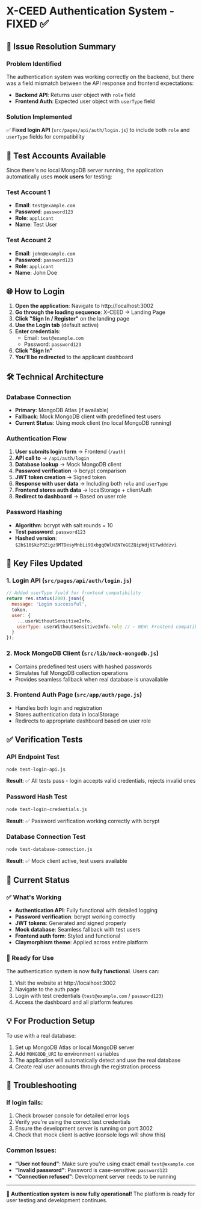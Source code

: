 # X-CEED Authentication System - FIXED ✅

## 🎯 Issue Resolution Summary

### Problem Identified
The authentication system was working correctly on the backend, but there was a field mismatch between the API response and frontend expectations:
- **Backend API**: Returns user object with `role` field
- **Frontend Auth**: Expected user object with `userType` field

### Solution Implemented
✅ **Fixed login API** (`src/pages/api/auth/login.js`) to include both `role` and `userType` fields for compatibility

## 🔐 Test Accounts Available

Since there's no local MongoDB server running, the application automatically uses **mock users** for testing:

### Test Account 1
- **Email**: `test@example.com`
- **Password**: `password123`
- **Role**: `applicant`
- **Name**: Test User

### Test Account 2
- **Email**: `john@example.com`
- **Password**: `password123`
- **Role**: `applicant`
- **Name**: John Doe

## 🌐 How to Login

1. **Open the application**: Navigate to http://localhost:3002
2. **Go through the loading sequence**: X-CEED → Landing Page
3. **Click "Sign In / Register"** on the landing page
4. **Use the Login tab** (default active)
5. **Enter credentials**:
   - Email: `test@example.com`
   - Password: `password123`
6. **Click "Sign In"**
7. **You'll be redirected** to the applicant dashboard

## 🛠️ Technical Architecture

### Database Connection
- **Primary**: MongoDB Atlas (if available)
- **Fallback**: Mock MongoDB client with predefined test users
- **Current Status**: Using mock client (no local MongoDB running)

### Authentication Flow
1. **User submits login form** → Frontend (`/auth`)
2. **API call to** → `/api/auth/login`
3. **Database lookup** → Mock MongoDB client
4. **Password verification** → bcrypt comparison
5. **JWT token creation** → Signed token
6. **Response with user data** → Including both `role` and `userType`
7. **Frontend stores auth data** → localStorage + clientAuth
8. **Redirect to dashboard** → Based on user role

### Password Hashing
- **Algorithm**: bcrypt with salt rounds = 10
- **Test password**: `password123`
- **Hashed version**: `$2b$10$kzP9Zigz9MTDesyMnbLi9Oxbgq0WlHZN7oGEZQipWdjVE7wdddzvi`

## 📁 Key Files Updated

### 1. Login API (`src/pages/api/auth/login.js`)
```javascript
// Added userType field for frontend compatibility
return res.status(200).json({
  message: 'Login successful',
  token,
  user: {
    ...userWithoutSensitiveInfo,
    userType: userWithoutSensitiveInfo.role // ← NEW: Frontend compatibility
  }
});
```

### 2. Mock MongoDB Client (`src/lib/mock-mongodb.js`)
- Contains predefined test users with hashed passwords
- Simulates full MongoDB collection operations
- Provides seamless fallback when real database is unavailable

### 3. Frontend Auth Page (`src/app/auth/page.js`)
- Handles both login and registration
- Stores authentication data in localStorage
- Redirects to appropriate dashboard based on user role

## ✅ Verification Tests

### API Endpoint Test
```bash
node test-login-api.js
```
**Result**: ✅ All tests pass - login accepts valid credentials, rejects invalid ones

### Password Hash Test
```bash
node test-login-credentials.js
```
**Result**: ✅ Password verification working correctly with bcrypt

### Database Connection Test
```bash
node test-database-connection.js
```
**Result**: ✅ Mock client active, test users available

## 🚀 Current Status

### ✅ What's Working
- **Authentication API**: Fully functional with detailed logging
- **Password verification**: bcrypt working correctly
- **JWT tokens**: Generated and signed properly
- **Mock database**: Seamless fallback with test users
- **Frontend auth form**: Styled and functional
- **Claymorphism theme**: Applied across entire platform

### 🎯 Ready for Use
The authentication system is now **fully functional**. Users can:
1. Visit the website at http://localhost:3002
2. Navigate to the auth page
3. Login with test credentials (`test@example.com` / `password123`)
4. Access the dashboard and all platform features

## 💡 For Production Setup

To use with a real database:
1. Set up MongoDB Atlas or local MongoDB server
2. Add `MONGODB_URI` to environment variables
3. The application will automatically detect and use the real database
4. Create real user accounts through the registration process

## 🔧 Troubleshooting

### If login fails:
1. Check browser console for detailed error logs
2. Verify you're using the correct test credentials
3. Ensure the development server is running on port 3002
4. Check that mock client is active (console logs will show this)

### Common Issues:
- **"User not found"**: Make sure you're using exact email `test@example.com`
- **"Invalid password"**: Password is case-sensitive: `password123`
- **"Connection refused"**: Development server needs to be running

---

**🎉 Authentication system is now fully operational!** The platform is ready for user testing and development continues.
